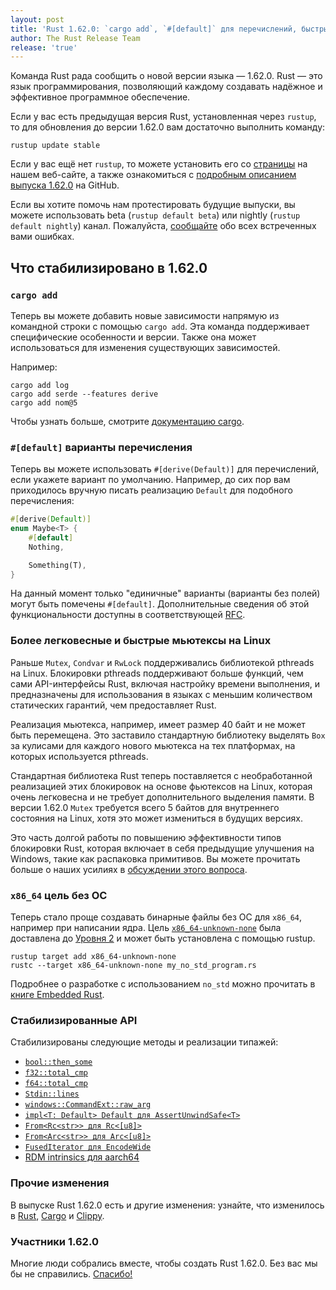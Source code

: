 ```yaml
---
layout: post
title: 'Rust 1.62.0: `cargo add`, `#[default]` для перечислений, быстрые мьютексы на Linux и поддержка baremetal x86_64 платформы'
author: The Rust Release Team
release: 'true'
---
```


Команда Rust рада сообщить о новой версии языка — 1.62.0. Rust — это язык программирования, позволяющий каждому создавать надёжное и эффективное программное обеспечение.

Если у вас есть предыдущая версия Rust, установленная через `rustup`, то для обновления до версии 1.62.0 вам достаточно выполнить команду:

```console
rustup update stable
```

Если у вас ещё нет `rustup`, то можете установить его со [страницы] на нашем веб-сайте, а также ознакомиться с [подробным описанием выпуска 1.62.0] на GitHub.

Если вы хотите помочь нам протестировать будущие выпуски, вы можете использовать beta (`rustup default beta`) или nightly (`rustup default nightly`) канал. Пожалуйста, [сообщайте] обо всех встреченных вами ошибках.

## Что стабилизировано в 1.62.0

### `cargo add`

Теперь вы можете добавить новые зависимости напрямую из командной строки с помощью `cargo add`. Эта команда поддерживает специфические особенности и версии. Также она может использоваться для изменения существующих зависимостей.

Например:

```text
cargo add log
cargo add serde --features derive
cargo add nom@5
```

Чтобы узнать больше, смотрите [документацию cargo](https://doc.rust-lang.org/nightly/cargo/commands/cargo-add.html).

### `#[default]` варианты перечисления

Теперь вы можете использовать `#[derive(Default)]` для перечислений, если укажете вариант по умолчанию. Например, до сих пор вам приходилось вручную писать реализацию `Default` для подобного перечисления:

```rust
#[derive(Default)]
enum Maybe<T> {
    #[default]
    Nothing,

    Something(T),
}
```

На данный момент только "единичные" варианты (варианты без полей) могут быть помечены `#[default]`. Дополнительные сведения об этой функциональности доступны в соответствующей [RFC](https://rust-lang.github.io/rfcs/3107-derive-default-enum.html).

### Более легковесные и быстрые мьютексы на Linux

Раньше `Mutex`, `Condvar` и `RwLock` поддерживались библиотекой pthreads на Linux. Блокировки pthreads поддерживают больше функций, чем сами API-интерфейсы Rust, включая настройку времени выполнения, и предназначены для использования в языках с меньшим количеством статических гарантий, чем предоставляет Rust.

Реализация мьютекса, например, имеет размер 40 байт и не может быть перемещена. Это заставило стандартную библиотеку выделять `Box` за кулисами для каждого нового мьютекса на тех платформах, на которых используется pthreads.

Стандартная библиотека Rust теперь поставляется с необработанной реализацией этих блокировок на основе фьютексов на Linux, которая очень легковесна и не требует дополнительного выделения памяти. В версии 1.62.0 `Mutex` требуется всего 5 байтов для внутреннего состояния на Linux, хотя это может измениться в будущих версиях.

Это часть долгой работы по повышению эффективности типов блокировки Rust, которая включает в себя предыдущие улучшения на Windows, такие как распаковка примитивов. Вы можете прочитать больше о наших усилиях в [обсуждении этого вопроса](https://github.com/rust-lang/rust/issues/93740).

### `x86_64` цель без ОС

Теперь стало проще создавать бинарные файлы без ОС для `x86_64`, например при написании ядра. Цель [`x86_64-unknown-none`](https://doc.rust-lang.org/beta/rustc/platform-support/x86_64-unknown-none.html) была доставлена до [Уровня 2](https://doc.rust-lang.org/rustc/platform-support.html#tier-2) и может быть установлена с помощью rustup.

```console
rustup target add x86_64-unknown-none
rustc --target x86_64-unknown-none my_no_std_program.rs
```

Подробнее о разработке с использованием `no_std` можно прочитать в [книге Embedded Rust](https://docs.rust-embedded.org/book/intro/no-std.html).

### Стабилизированные API

Стабилизированы следующие методы и реализации типажей:

- [`bool::then_some`]
- [`f32::total_cmp`]
- [`f64::total_cmp`]
- [`Stdin::lines`]
- [`windows::CommandExt::raw_arg`]
- [`impl<T: Default> Default для AssertUnwindSafe<T>`]
- [`From<Rc<str>> для Rc<[u8]>`](https://doc.rust-lang.org/stable/std/rc/struct.Rc.html#impl-From%3CRc%3Cstr%3E%3E)
- [`From<Arc<str>> для Arc<[u8]>`](https://doc.rust-lang.org/stable/std/sync/struct.Arc.html#impl-From%3CArc%3Cstr%3E%3E)
- [`FusedIterator для EncodeWide`]
- [RDM intrinsics для aarch64]

### Прочие изменения

В выпуске Rust 1.62.0 есть и другие изменения: узнайте, что изменилось в [Rust](https://github.com/rust-lang/rust/blob/stable/RELEASES.md#version-1620-2022-06-30), [Cargo](https://github.com/rust-lang/cargo/blob/master/CHANGELOG.md#cargo-162-2022-06-30) и [Clippy](https://github.com/rust-lang/rust-clippy/blob/master/CHANGELOG.md#rust-162).

### Участники 1.62.0

Многие люди собрались вместе, чтобы создать Rust 1.62.0. Без вас мы бы не справились. [Спасибо!](https://thanks.rust-lang.org/rust/1.62.0/)


[страницы]: https://www.rust-lang.org/install.html
[подробным описанием выпуска 1.62.0]: https://github.com/rust-lang/rust/blob/master/RELEASES.md#version-1620-2022-06-30
[сообщайте]: https://github.com/rust-lang/rust/issues/new/choose
[`bool::then_some`]: https://doc.rust-lang.org/stable/std/primitive.bool.html#method.then_some
[`f32::total_cmp`]: https://doc.rust-lang.org/stable/std/primitive.f32.html#method.total_cmp
[`f64::total_cmp`]: https://doc.rust-lang.org/stable/std/primitive.f64.html#method.total_cmp
[`Stdin::lines`]: https://doc.rust-lang.org/stable/std/io/struct.Stdin.html#method.lines
[`impl<T: Default> Default для AssertUnwindSafe<T>`]: https://doc.rust-lang.org/stable/std/panic/struct.AssertUnwindSafe.html#impl-Default
[RDM intrinsics для aarch64]: https://github.com/rust-lang/stdarch/pull/1285
[`windows::CommandExt::raw_arg`]: https://doc.rust-lang.org/stable/std/os/windows/process/trait.CommandExt.html#tymethod.raw_arg
[`FusedIterator для EncodeWide`]: https://doc.rust-lang.org/stable/std/os/windows/ffi/struct.EncodeWide.html#impl-FusedIterator